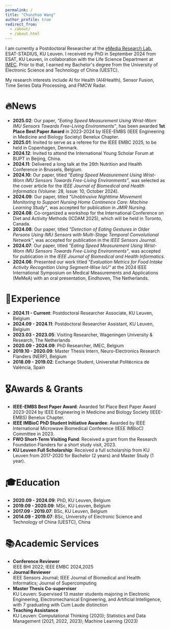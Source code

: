 ```yaml
---
permalink: /
title: "Chunzhuo Wang"
author_profile: true
redirect_from: 
  - /about/
  - /about.html
---
```


I am currently a Postdoctoral Researcher at the [eMedia Research Lab](https://iiw.kuleuven.be/onderzoek/emedia), ESAT-STADIUS, KU Leuven. I received my PhD in September 2024 from ESAT, KU Leuven, in collaboration with the Life Science Department at [IMEC](https://www.imec-int.com/en). Prior to that, I earned my Bachelor's degree from the University of Electronic Science and Technology of China (UESTC).

My research interests include AI for Health (AI4Health), Sensor Fusion, Time Series Data Processing, and FMCW Radar. 

🔥News
======
- **2025.02**: Our paper, *"Eating Speed Measurement Using Wrist-Worn IMU Sensors Towards Free-Living Environments"*, has been awarded **1st Place Best Paper Award** in 2023-2024 by IEEE-EMBS (IEEE Engineering in Medicine and Biology Society) Benelux Chapter.
- **2025.01**: Invited to serve as a referee for the IEEE EMBC 2025, to be held in Copenhagen, Denmark.
- **2024.12**: Invited to attend the International Young Scholar Forum at BUPT in Beijing, China.
- **2024.11**: Delivered a long talk at the 26th Nutrition and Health Conference in Brussels, Belgium.
- **2024.10**: Our paper, titled *"Eating Speed Measurement Using Wrist-Worn IMU Sensors Towards Free-Living Environments"*, was selected as the cover article for the *IEEE Journal of Biomedical and Health Informatics* (Volume: 28, Issue: 10, October 2024).
- **2024.09**: Our paper, titled *"Unobtrusive Nighttime Movement Monitoring to Support Nursing Home Continence Care: Machine Learning Study"*, was accepted for publication in *JMIR Nursing*.
- **2024.08**: Co-organized a workshop for the International Conference on Diet and Activity Methods (ICDAM 2025), which will be held in Toronto, Canada.
- **2024.08**: Our paper, titled *"Detection of Eating Gestures in Older Persons Using IMU Sensors with Multi-Stage Temporal Convolutional Network"*, was accepted for publication in the *IEEE Sensors Journal*.
- **2024.07**: Our paper, titled *"Eating Speed Measurement Using Wrist-Worn IMU Sensors Towards Free-Living Environments"*, was accepted for publication in the *IEEE Journal of Biomedical and Health Informatics*.
- **2024.06**: Presented our work titled *"Evaluation Metrics for Food Intake Activity Recognition Using Segment-Wise IoU"* at the 2024 IEEE International Symposium on Medical Measurements and Applications (MeMeA) with an oral presentation, Eindhoven, The Netherlands.

💼Experience
======
- **2024.11 - Current**: Postdoctoral Researcher Associate, KU Leuven, Belgium
- **2024.09 - 2024.11**: Postdoctoral Researcher Assistant, KU Leuven, Belgium
- **2023.03 - 2023.05**: Visiting Researcher, Wageningen University & Research, The Netherlands
- **2020.09 - 2024.09**: PhD Researcher, IMEC, Belgium
- **2019.10 - 2020.09**: Master Thesis Intern, Neuro-Electronics Research Flanders (NERF), Belgium
- **2018.09 - 2019.02**: Exchange Student, Universitat Politècnica de València, Spain

🎖️Awards & Grants
======
- **IEEE-EMBS Best Paper Award**: Awarded 1st Place Best Paper Award 2023-2024 by IEEE Engineering in Medicine and Biology Society (IEEE-EMBS) Benelux Chapter.
- **IEEE IMBioC PhD Student Initiative Awardee**: Awarded by IEEE International Microwave Biomedical Conference (IEEE IMBioC) Committee in 2023.
- **FWO Short-Term Visiting Fund**: Received a grant from the Research Foundation Flanders for a short study visit, 2023.
- **KU Leuven Full Scholarship**: Received a full scholarship from KU Leuven from 2017-2020 for Bachelor (2 years) and Master Study (1 year).
  
🎓Education
======
- **2020.09 - 2024.09**: PhD, KU Leuven, Belgium
- **2019.09 - 2020.09**: MSc, KU Leuven, Belgium
- **2017.09 - 2019.07**: BSc, KU Leuven, Belgium
- **2014.09 - 2019.07**: BSc, University of Electronic Science and Technology of China (UESTC), China

📚Academic Services
======
- **Conference Reviewer**  
  IEEE BHI 2022; IEEE EMBC 2024,2025
- **Journal Reviewer**  
  IEEE Sensors Journal; IEEE Journal of Biomedical and Health Informatics; Journal of Supercomputing
- **Master Thesis Co-superviser**  
  KU Leuven: Supervised 13 master students majoring in Electronic Engineering, Electromechanical Engineering, and Artificial Intelligence, with 7 graduating with Cum Laude distinction 
- **Teaching Assistance**  
  KU Leuven: Computational Thinking (2020); Statistics and Data Management (2021, 2022, 2023); Machine Learning (2023)
